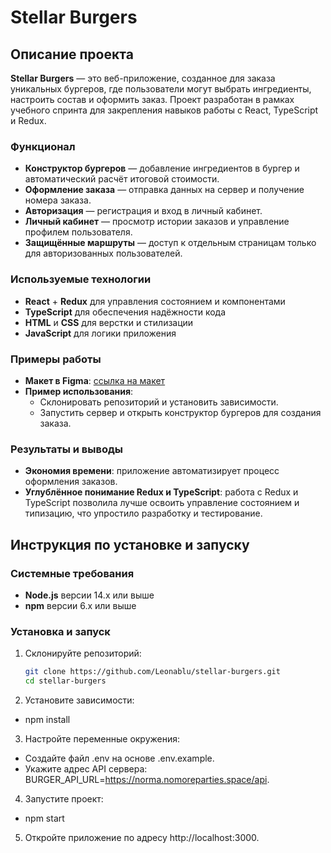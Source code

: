 # Stellar Burgers

## Описание проекта
**Stellar Burgers** — это веб-приложение, созданное для заказа уникальных бургеров, где пользователи могут выбрать ингредиенты, настроить состав и оформить заказ. Проект разработан в рамках учебного спринта для закрепления навыков работы с React, TypeScript и Redux.

### Функционал
- **Конструктор бургеров** — добавление ингредиентов в бургер и автоматический расчёт итоговой стоимости.
- **Оформление заказа** — отправка данных на сервер и получение номера заказа.
- **Авторизация** — регистрация и вход в личный кабинет.
- **Личный кабинет** — просмотр истории заказов и управление профилем пользователя.
- **Защищённые маршруты** — доступ к отдельным страницам только для авторизованных пользователей.

### Используемые технологии
- **React** + **Redux** для управления состоянием и компонентами
- **TypeScript** для обеспечения надёжности кода
- **HTML** и **CSS** для верстки и стилизации
- **JavaScript** для логики приложения

### Примеры работы
- **Макет в Figma**: [ссылка на макет](https://www.figma.com/file/vIywAvqfkOIRWGOkfOnReY/React-Fullstack_-Проектные-задачи-(3-месяца)_external_link?type=design&node-id=0-1&mode=design)
- **Пример использования**:
  - Склонировать репозиторий и установить зависимости.
  - Запустить сервер и открыть конструктор бургеров для создания заказа.

### Результаты и выводы
- **Экономия времени**: приложение автоматизирует процесс оформления заказов.
- **Углублённое понимание Redux и TypeScript**: работа с Redux и TypeScript позволила лучше освоить управление состоянием и типизацию, что упростило разработку и тестирование.

## Инструкция по установке и запуску

### Системные требования
- **Node.js** версии 14.x или выше
- **npm** версии 6.x или выше

### Установка и запуск
1. Склонируйте репозиторий:
   ```bash
   git clone https://github.com/Leonablu/stellar-burgers.git
   cd stellar-burgers

2. Установите зависимости:
- npm install
3. Настройте переменные окружения:
- Создайте файл .env на основе .env.example.
- Укажите адрес API сервера: BURGER_API_URL=https://norma.nomoreparties.space/api.
4. Запустите проект:
- npm start
5. Откройте приложение по адресу http://localhost:3000.
